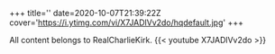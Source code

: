 +++
title=''
date=2020-10-07T21:39:22Z
cover='https://i.ytimg.com/vi/X7JADlVv2do/hqdefault.jpg'
+++

All content belongs to RealCharlieKirk.
{{< youtube X7JADlVv2do >}}
